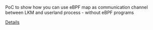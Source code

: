 PoC to show how you can use eBPF map as communication channel between LKM and userland process - without eBPF programs

[Details](http://redplait.blogspot.com/2024/07/ebpf-map-as-communication-channel.html)
